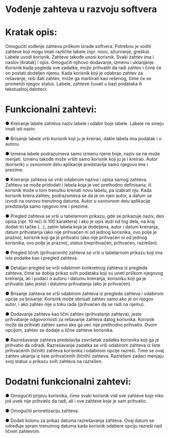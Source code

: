 # Vođenje zahteva u razvoju softvera

# Kratak opis:

Omogućiti vođenje zahteva prilikom izrade softvera. Potrebno je voditi zahteve koji mogu imati
različite labele (npr. novo, ažuriranje, greška). Labele uvodi korisnik. Zahteve takođe unosi
korisnik. Svaki zahtev ima i naslov (kratak) i opis. Omogućiti njihovo dodavanje, izmenu i
uklanjanje. Korisnik kada pogleda sve zadatke, može prihvatiti da radi zahtev i čime će on
postati dodeljen njemu. Kada korisnik koji je odabrao zahtev za rešavanje, reši dati zahtev,
može ga markirati kao rešenog, čime će se promeniti njegov status. Labele, zahteve čuvati u
bazi podataka ili tekstualnoj datoteci.


# Funkcionalni zahtevi:

● Kreiranje labele zahteva naziv labele i odabir boje labele. Labele ne smeju imati isti
naziv.

● Brisanje labele vrši korisnik koji ju je kreirao, dakle labela ima podatak i o autoru.

● Izmena labele podrazumeva samo izmenu njene boje, naziv se ne može menjati.
Izmenu takođe može vršiti samo korisnik koji ju je i kreirao. Autor (korisnik) u osnovnom
delu aplikacije predstavlja samo njegovo ime i prezime.

● Kreiranje zahteva se vriši odabirom naziva i opisa samog zahteva. Zahtevu se može
pridodati i labela koja je već prethodno definisana, ili korisnik može u tom trenutku
kreirati novu labelu, pa izabrati nju. Kada korisnik kreira zahtev, podrazumeva se da je
on njen autor, a datum se izvodi na osnovu trenutnog datuma. Autor u osnovnom delu
aplikacije predstavlja samo njegovo ime i prezime.

● Pregled zahteva se vrši u tabelarnom prikazu, gde se prikazuje naziv, deo opisa (npr. 10
reči ili 100 karaktera) i ako je opis duži od tog dela, na kraj dodati tri tačke (...), zatim
labela koja je dodeljena, autor i datum kreiranja, datum prihvatanja (ako nije prihvaćen ni
od jednog korisnika, ovo polje je prazno), korisnik koji ga je prihvatio (ako nije prihvaćen
ni od jednog korisnika, ovo polje je prazno), status (neprihvaćen, prihvaćen, razrešen).

● Pregled ličnih (prihvaćenih) zahteva se vrši u tabelarnom prikazu koji ima iste podatke
kao i pregled zahteva.

● Detaljan pregled se vrši odabirom konkretnog zahteva iz pregleda zahteva, čime se
dobija prikaz svih podataka koji su uneti prilikom njegovog kreiranja, ali i podaci o autoru
i datumu kreiranja, korisniku koji ga je prihvatio (ako jeste) i datutmu prihvatanja (ako je
prihvaćen).

● Brisanje zahteva se vrši odabirom zahteva iz pregleda zahteva i odabirom opcije za
brisanje. Korisnik može obrisati zahtev samo ako je on njegov autor, i ako zahtev nije u
toku rada (prihvaćen da se radi na njemu).

● Dodavanje zahteva kao lični zahtev (prihvatanje zahteva), jeste prihvatanje odgovornosti
za rešavanje zahteva datog korisnika. Korisnik može da prihvati zahtev samo ako ga već
nije prethodno prihvatio. Ovom opcijom, zahtev se dodaje u lične zahteve korisnika.

● Razrešavanje zahteva predstavlja završetak zadatka korisnika koji ga je prihvatio da
odradi. Razrešavanje zadatka se vrši odabirom zahteva iz liste prihvaćenih (ličnih)
zahteva korisnika i odabirom opcije razreši. Time se ovaj zahtev uklanja iz liste
prihvaćenih (ličnih) zahteva. Razrešeni zadaci menjaju svoj status u prikazu svih zahteva
na razrešen.


# Dodatni funkcionalni zahtevi:

● Omogućiti prijavu korisnika, čime svaki korisnik vidi sve zahteve koje niko još uvek nije
prihvatio da radi, ali i sve zahteve koje je sam prihvatio.

● Omogućiti prioretizaciju zahteva.

● Dodati kolonu za prikaz datuma razrešavanja zahteva. Ovaj datum se određuje spram
trenutnog datuma kada korisnik odabere opciju razreši nad ličnim zahtevom.
